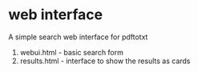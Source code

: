 # web interface
A simple search web interface  for pdftotxt

1. webui.html - basic search form
2. results.html - interface to show the results as cards



